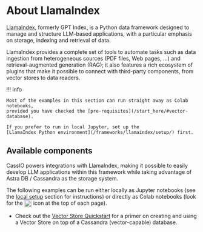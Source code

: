 # About LlamaIndex

[LlamaIndex](https://gpt-index.readthedocs.io/en/latest/index.html),
formerly GPT Index, is a Python data framework designed to manage and structure
LLM-based applications, with a particular emphasis on storage,
indexing and retrieval of data.

LlamaIndex provides a complete set of tools to automate tasks such as
data ingestion from heterogeneous sources (PDF files, Web pages, ...) and
retrieval-augmented generation (RAG); it also features a rich ecosystem of
plugins that make it possible to connect with third-party components,
from vector stores to data readers.

!!! info

    Most of the examples in this section can run straight away as Colab notebooks,
    provided you have checked the [pre-requisites](/start_here/#vector-database).

    If you prefer to run in local Jupyter, set up the
    [LlamaIndex Python environment](/frameworks/llamaindex/setup/) first.

## Available components

CassIO powers integrations with LlamaIndex, making it possible to easily
develop LLM applications within this framework while taking advantage
of Astra DB / Cassandra as the storage system.

The following examples can be run either locally as Jupyter notebooks
(see the [local setup](/frameworks/llamaindex/setup/)
section for instructions) or directly as Colab
notebooks (look for the
<img src="/images/colab.png" style="height: 1.4em; vertical-align: middle;"/>
icon at the top of each page).

- Check out the [Vector Store Quickstart](/frameworks/llamaindex/vector-quickstart/) for a primer on creating and using a Vector Store on top of a Cassandra (vector-capable) database.
